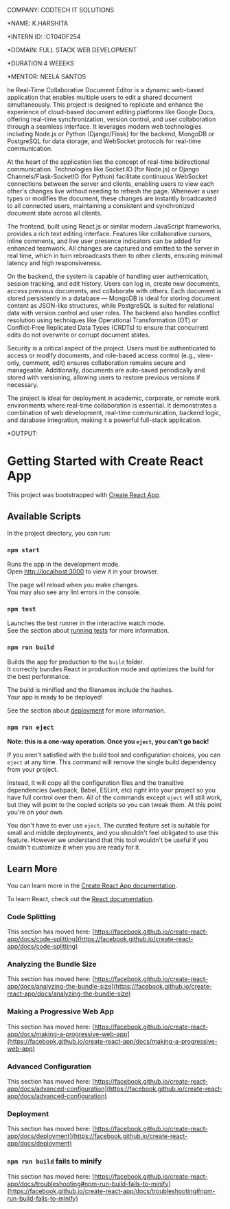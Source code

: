 COMPANY: CODTECH IT SOLUTIONS

*NAME: K.HARSHITA

*INTERN ID: :CT04DF254

*DOMAIN: FULL STACK WEB DEVELOPMENT

*DURATION:4 WEEEKS

*MENTOR: NEELA SANTOS

he Real-Time Collaborative Document Editor is a dynamic web-based application that enables multiple users to edit a shared document simultaneously. This project is designed to replicate and enhance the experience of cloud-based document editing platforms like Google Docs, offering real-time synchronization, version control, and user collaboration through a seamless interface. It leverages modern web technologies including Node.js or Python (Django/Flask) for the backend, MongoDB or PostgreSQL for data storage, and WebSocket protocols for real-time communication.

At the heart of the application lies the concept of real-time bidirectional communication. Technologies like Socket.IO (for Node.js) or Django Channels/Flask-SocketIO (for Python) facilitate continuous WebSocket connections between the server and clients, enabling users to view each other's changes live without needing to refresh the page. Whenever a user types or modifies the document, these changes are instantly broadcasted to all connected users, maintaining a consistent and synchronized document state across all clients.

The frontend, built using React.js or similar modern JavaScript frameworks, provides a rich text editing interface. Features like collaborative cursors, inline comments, and live user presence indicators can be added for enhanced teamwork. All changes are captured and emitted to the server in real time, which in turn rebroadcasts them to other clients, ensuring minimal latency and high responsiveness.

On the backend, the system is capable of handling user authentication, session tracking, and edit history. Users can log in, create new documents, access previous documents, and collaborate with others. Each document is stored persistently in a database — MongoDB is ideal for storing document content as JSON-like structures, while PostgreSQL is suited for relational data with version control and user roles. The backend also handles conflict resolution using techniques like Operational Transformation (OT) or Conflict-Free Replicated Data Types (CRDTs) to ensure that concurrent edits do not overwrite or corrupt document states.

Security is a critical aspect of the project. Users must be authenticated to access or modify documents, and role-based access control (e.g., view-only, comment, edit) ensures collaboration remains secure and manageable. Additionally, documents are auto-saved periodically and stored with versioning, allowing users to restore previous versions if necessary.

The project is ideal for deployment in academic, corporate, or remote work environments where real-time collaboration is essential. It demonstrates a combination of web development, real-time communication, backend logic, and database integration, making it a powerful full-stack application.

*OUTPUT:

# Getting Started with Create React App

This project was bootstrapped with [Create React App](https://github.com/facebook/create-react-app).

## Available Scripts

In the project directory, you can run:

### `npm start`

Runs the app in the development mode.\
Open [http://localhost:3000](http://localhost:3000) to view it in your browser.

The page will reload when you make changes.\
You may also see any lint errors in the console.

### `npm test`

Launches the test runner in the interactive watch mode.\
See the section about [running tests](https://facebook.github.io/create-react-app/docs/running-tests) for more information.

### `npm run build`

Builds the app for production to the `build` folder.\
It correctly bundles React in production mode and optimizes the build for the best performance.

The build is minified and the filenames include the hashes.\
Your app is ready to be deployed!

See the section about [deployment](https://facebook.github.io/create-react-app/docs/deployment) for more information.

### `npm run eject`

**Note: this is a one-way operation. Once you `eject`, you can't go back!**

If you aren't satisfied with the build tool and configuration choices, you can `eject` at any time. This command will remove the single build dependency from your project.

Instead, it will copy all the configuration files and the transitive dependencies (webpack, Babel, ESLint, etc) right into your project so you have full control over them. All of the commands except `eject` will still work, but they will point to the copied scripts so you can tweak them. At this point you're on your own.

You don't have to ever use `eject`. The curated feature set is suitable for small and middle deployments, and you shouldn't feel obligated to use this feature. However we understand that this tool wouldn't be useful if you couldn't customize it when you are ready for it.

## Learn More

You can learn more in the [Create React App documentation](https://facebook.github.io/create-react-app/docs/getting-started).

To learn React, check out the [React documentation](https://reactjs.org/).

### Code Splitting

This section has moved here: [https://facebook.github.io/create-react-app/docs/code-splitting](https://facebook.github.io/create-react-app/docs/code-splitting)

### Analyzing the Bundle Size

This section has moved here: [https://facebook.github.io/create-react-app/docs/analyzing-the-bundle-size](https://facebook.github.io/create-react-app/docs/analyzing-the-bundle-size)

### Making a Progressive Web App

This section has moved here: [https://facebook.github.io/create-react-app/docs/making-a-progressive-web-app](https://facebook.github.io/create-react-app/docs/making-a-progressive-web-app)

### Advanced Configuration

This section has moved here: [https://facebook.github.io/create-react-app/docs/advanced-configuration](https://facebook.github.io/create-react-app/docs/advanced-configuration)

### Deployment

This section has moved here: [https://facebook.github.io/create-react-app/docs/deployment](https://facebook.github.io/create-react-app/docs/deployment)

### `npm run build` fails to minify

This section has moved here: [https://facebook.github.io/create-react-app/docs/troubleshooting#npm-run-build-fails-to-minify](https://facebook.github.io/create-react-app/docs/troubleshooting#npm-run-build-fails-to-minify)
